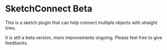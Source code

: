 # SketchConnect Beta
This is a sketch plugin that can help connect multiple objects with straight lines.

It is still a beta version, more improvements ongoing. Please feel free to give feedbacks.
